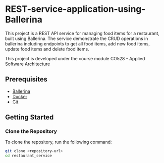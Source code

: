 # REST-service-application-using-Ballerina
This project is a REST API service for managing food items for a restaurant, built using Ballerina. The service demonstrate the CRUD operations in ballerina including endpoints to get all food items, add new food items, update food items and delete food items.

This project is developed under the course module CO528 - Applied Software Architecture

## Prerequisites

- [Ballerina](https://ballerina.io/downloads/)
- [Docker](https://www.docker.com/get-started)
- [Git](https://git-scm.com/)

## Getting Started

### Clone the Repository

To clone the repository, run the following command:

```sh
git clone <repository-url>
cd restaurant_service
